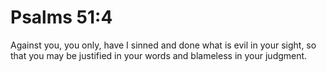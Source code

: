 # Psalms 51:4

Against you, you only, have I sinned and done what is evil in your sight, so that you may be justified in your words and blameless in your judgment.
